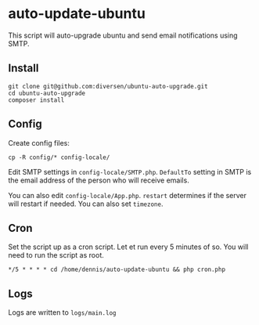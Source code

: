 # auto-update-ubuntu

This script will auto-upgrade ubuntu and send email notifications using SMTP. 

## Install

    git clone git@github.com:diversen/ubuntu-auto-upgrade.git
    cd ubuntu-auto-upgrade
    composer install

## Config

Create config files:

    cp -R config/* config-locale/

Edit SMTP settings in `config-locale/SMTP.php`. 
`DefaultTo` setting in SMTP is the email address of the person who will receive emails. 

You can also edit `config-locale/App.php`. `restart` determines if the server will restart if needed. 
You can also set `timezone`. 

## Cron

Set the script up as a cron script. Let et run every 5 minutes of so.
You will need to run the script as root.

    */5 * * * * cd /home/dennis/auto-update-ubuntu && php cron.php

## Logs

Logs are written to `logs/main.log`

